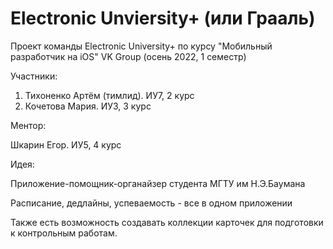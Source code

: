 # Electronic Unviersity+ (или Грааль)
Проект команды Electronic University+ по курсу "Мобильный разработчик на iOS" VK Group (осень 2022, 1 семестр)

Участники:
1. Тихоненко Артём (тимлид). ИУ7, 2 курс
2. Кочетова Мария. ИУ3, 3 курс

Ментор:

Шкарин Егор. ИУ5, 4 курс

Идея:

Приложение-помощник-органайзер студента МГТУ им Н.Э.Баумана

Расписание, дедлайны, успеваемость - все в одном приложении

Также есть возможность создавать коллекции карточек для подготовки к контрольным работам.
